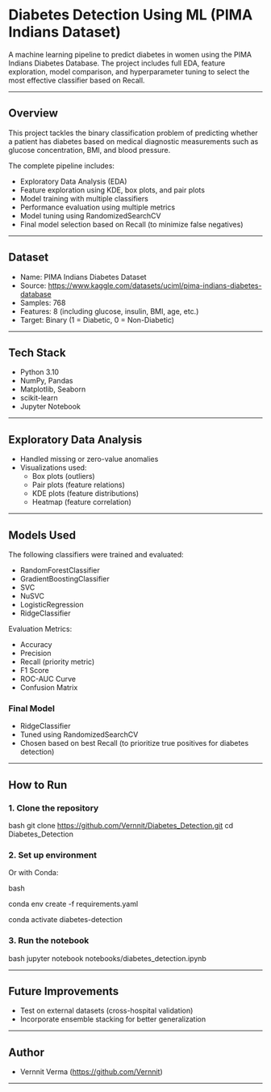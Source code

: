 # Diabetes Detection Using ML (PIMA Indians Dataset)

A machine learning pipeline to predict diabetes in women using the PIMA Indians Diabetes Database. The project includes full EDA, feature exploration, model comparison, and hyperparameter tuning to select the most effective classifier based on Recall.

---

## Overview

This project tackles the binary classification problem of predicting whether a patient has diabetes based on medical diagnostic measurements such as glucose concentration, BMI, and blood pressure.

The complete pipeline includes:

- Exploratory Data Analysis (EDA)
- Feature exploration using KDE, box plots, and pair plots
- Model training with multiple classifiers
- Performance evaluation using multiple metrics
- Model tuning using RandomizedSearchCV
- Final model selection based on Recall (to minimize false negatives)

---

## Dataset

- Name: PIMA Indians Diabetes Dataset  
- Source: https://www.kaggle.com/datasets/uciml/pima-indians-diabetes-database
- Samples: 768
- Features: 8 (including glucose, insulin, BMI, age, etc.)
- Target: Binary (1 = Diabetic, 0 = Non-Diabetic)

---

## Tech Stack

- Python 3.10
- NumPy, Pandas
- Matplotlib, Seaborn
- scikit-learn
- Jupyter Notebook

---

## Exploratory Data Analysis

- Handled missing or zero-value anomalies
- Visualizations used:
  - Box plots (outliers)
  - Pair plots (feature relations)
  - KDE plots (feature distributions)
  - Heatmap (feature correlation)

---

## Models Used

The following classifiers were trained and evaluated:

- RandomForestClassifier
- GradientBoostingClassifier
- SVC
- NuSVC
- LogisticRegression
- RidgeClassifier

Evaluation Metrics:
- Accuracy
- Precision
- Recall (priority metric)
- F1 Score
- ROC-AUC Curve
- Confusion Matrix

### Final Model
- RidgeClassifier
- Tuned using RandomizedSearchCV
- Chosen based on best Recall (to prioritize true positives for diabetes detection)

---

## How to Run

### 1. Clone the repository
bash
git clone https://github.com/Vernnit/Diabetes_Detection.git
cd Diabetes_Detection


### 2. Set up environment

Or with Conda:

bash

conda env create -f requirements.yaml

conda activate diabetes-detection


### 3. Run the notebook
bash
jupyter notebook notebooks/diabetes_detection.ipynb


---

## Future Improvements

- Test on external datasets (cross-hospital validation)
- Incorporate ensemble stacking for better generalization

---

## Author

- Vernnit Verma (https://github.com/Vernnit)

---
